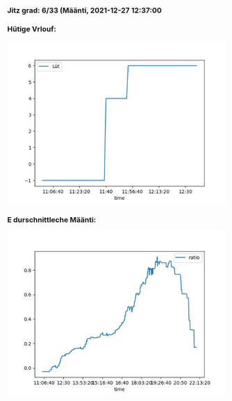 ### Jitz grad: 6/33 (Määnti, 2021-12-27 12:37:00

### Hütige Vrlouf:
![Graph](Today.png)

### E durschnittleche Määnti:
![Graph](Määnti.png)